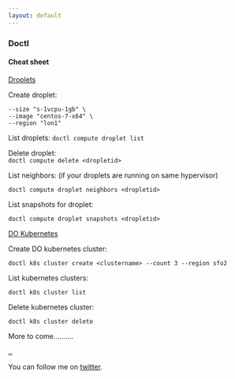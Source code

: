 ```yaml
---
layout: default
---
```


### Doctl

#### Cheat sheet

[Droplets](https://www.digitalocean.com/products/droplets/)

Create droplet:  
```doctl compute droplet create <dropletname> \
--size "s-1vcpu-1gb" \
--image "centos-7-x64" \
--region "lon1"
```

List droplets:
```doctl compute droplet list```

Delete droplet:  
```doctl compute delete <dropletid>```

List neighbors: (if your droplets are running on same hypervisor)  

```doctl compute droplet neighbors <dropletid>```

List snapshots for droplet:  

```doctl compute droplet snapshots <dropletid>```

[DO Kubernetes](https://www.digitalocean.com/products/kubernetes/)

Create DO kubernetes cluster:  

```doctl k8s cluster create <clustername> --count 3 --region sfo2```

List kubernetes clusters:  

```doctl k8s cluster list```

Delete kubernetes cluster:  

```doctl k8s cluster delete```

More to come..........


[..](../)

You can follow me on [twitter](https://twitter.com/AlexisReyesJR).

